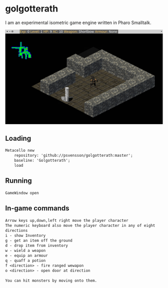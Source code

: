 # golgotterath

I am an experimental isometric game engine written in Pharo Smalltalk.

![Screenshot](https://github.com/psvensson/golgotterath/blob/master/Screenshot%20from%202020-09-20%2020-21-18.png?raw=true)

## Loading
```
Metacello new
    repository: 'github://psvensson/golgotterath:master';
    baseline: 'Golgotterath';
    load
```

## Running 
```
GameWindow open 
```

## In-game commands
    Arrow keys up,down,left right move the player character
    The numeric keyboard also move the player character in any of eight directions
    i - show Inventory
    g - get an item off the ground
    d - drop item from inventory
    w - wield a weapon
    e - equip an armour
    q - quaff a potion
    f <direction> - fire ranged wewapon
    o <direction> - open door at direction
    
    You can hit monsters by moving onto them.
